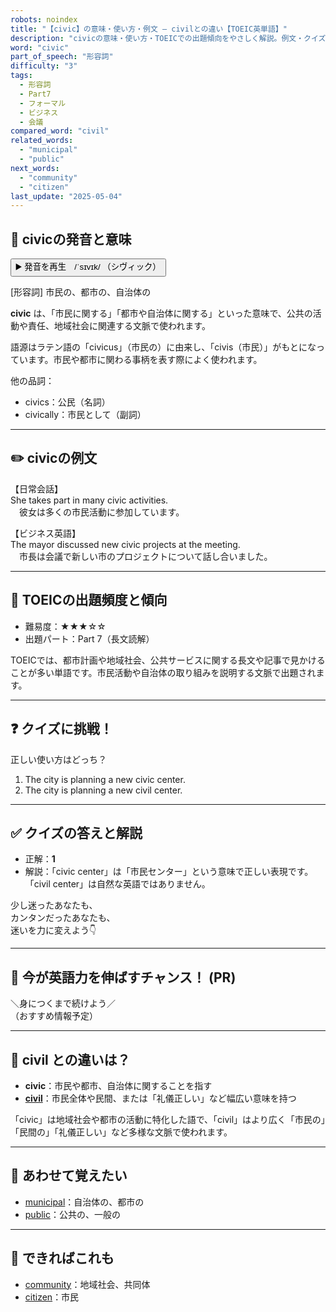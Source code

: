 ```yaml
---
robots: noindex
title: "【civic】の意味・使い方・例文 ― civilとの違い【TOEIC英単語】"
description: "civicの意味・使い方・TOEICでの出題傾向をやさしく解説。例文・クイズ付きでcivilとの違いもわかりやすく学べます。"
word: "civic"
part_of_speech: "形容詞"
difficulty: "3"
tags:
  - 形容詞
  - Part7
  - フォーマル
  - ビジネス
  - 会議
compared_word: "civil"
related_words:
  - "municipal"
  - "public"
next_words:
  - "community"
  - "citizen"
last_update: "2025-05-04"
---
```


## 🔰 civicの発音と意味

<button class="play-audio" onclick="playTTS('civic')">
  <span class="play-audio-main">
    ▶️ 発音を再生　/ˈsɪvɪk/
  </span>
  <span class="play-audio-sub">
    （シヴィック）
  </span>
</button>

[形容詞] 市民の、都市の、自治体の

**civic** は、「市民に関する」「都市や自治体に関する」といった意味で、公共の活動や責任、地域社会に関連する文脈で使われます。

語源はラテン語の「civicus」（市民の）に由来し、「civis（市民）」がもとになっています。市民や都市に関わる事柄を表す際によく使われます。

他の品詞：  
- civics：公民（名詞）
- civically：市民として（副詞）

---

## ✏️ civicの例文

【日常会話】  
She takes part in many civic activities.  
　彼女は多くの市民活動に参加しています。

【ビジネス英語】  
The mayor discussed new civic projects at the meeting.  
　市長は会議で新しい市のプロジェクトについて話し合いました。

---

## 🎯 TOEICの出題頻度と傾向

- 難易度：★★★☆☆
- 出題パート：Part 7（長文読解）

TOEICでは、都市計画や地域社会、公共サービスに関する長文や記事で見かけることが多い単語です。市民活動や自治体の取り組みを説明する文脈で出題されます。

---

## ❓ クイズに挑戦！

正しい使い方はどっち？

1. The city is planning a new civic center.  
2. The city is planning a new civil center.

---

## ✅ クイズの答えと解説

- 正解：**1**
- 解説：「civic center」は「市民センター」という意味で正しい表現です。「civil center」は自然な英語ではありません。

少し迷ったあなたも、  
カンタンだったあなたも、  
迷いを力に変えよう👇️

---

## 🚀 今が英語力を伸ばすチャンス！ (PR)

<div class="info-center">
＼身につくまで続けよう／<br>  
（おすすめ情報予定）
</div>

---

## 🤔  civil との違いは？

- **civic**：市民や都市、自治体に関することを指す
- **[civil](/word/civil)**：市民全体や民間、または「礼儀正しい」など幅広い意味を持つ

「civic」は地域社会や都市の活動に特化した語で、「civil」はより広く「市民の」「民間の」「礼儀正しい」など多様な文脈で使われます。

---

## 🧩 あわせて覚えたい

- [municipal](/word/municipal)：自治体の、都市の
- [public](/word/public)：公共の、一般の

---

## 📖 できればこれも

- [community](/word/community)：地域社会、共同体
- [citizen](/word/citizen)：市民

<!-- cvid: aid03_bid24 -->
